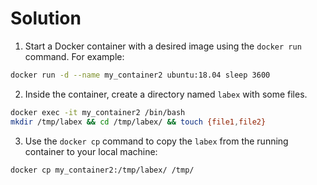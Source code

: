 # Solution

1. Start a Docker container with a desired image using the `docker run` command. For example:

```bash
docker run -d --name my_container2 ubuntu:18.04 sleep 3600
```

2. Inside the container, create a directory named `labex` with some files.

```bash
docker exec -it my_container2 /bin/bash
mkdir /tmp/labex && cd /tmp/labex/ && touch {file1,file2}
```

3. Use the `docker cp` command to copy the `labex` from the running container to your local machine:

```bash
docker cp my_container2:/tmp/labex/ /tmp/
```
